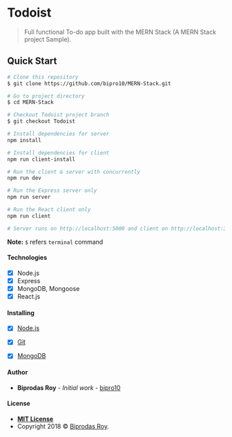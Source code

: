 # Todoist
> Full functional To-do app built with the MERN Stack (A MERN Stack project Sample).

## Quick Start

```bash
# Clone this repository
$ git clone https://github.com/bipro10/MERN-Stack.git

# Go to project directory
$ cd MERN-Stack

# Checkout Todoist project branch
$ git checkout Todoist

# Install dependencies for server
npm install

# Install dependencies for client
npm run client-install

# Run the client & server with concurrently
npm run dev

# Run the Express server only
npm run server

# Run the React client only
npm run client

# Server runs on http://localhost:5000 and client on http://localhost:3000
```

**Note:** `$` refers `terminal` command


#### Technologies
- [x] Node.js
- [x] Express
- [x] MongoDB, Mongoose
- [x] React.js

#### Installing
- [x] [Node.js](https://nodejs.org/en/)
- [x] [Git](https://git-scm.com/)
- [x] [MongoDB](https://www.mongodb.com/)


#### Author

* **Biprodas Roy** - *Initial work* - [bipro10](https://github.com/bipro10)


#### License
- **[MIT License](LICENSE.md)**
- Copyright 2018 © <a href="#" target="_blank">Biprodas Roy</a>.

